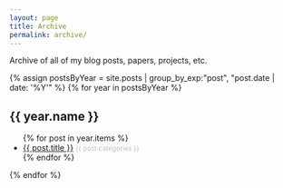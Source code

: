```yaml
---
layout: page
title: Archive
permalink: archive/
---
```


Archive of all of my blog posts, papers, projects, etc.

<div>
{% assign postsByYear = site.posts | group_by_exp:"post", "post.date | date: '%Y'" %}
{% for year in postsByYear %}
  <h2>{{ year.name }}</h2>
    <ul>
      {% for post in year.items %}
        <li><a href="{{ post.url }}">{{ post.title }}</a> <small style="color: #c0c0c0">{{ post.categories }}</small></li>
      {% endfor %}
    </ul>
{% endfor %}
</div>
